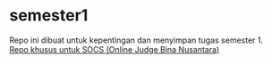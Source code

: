# semester1
Repo ini dibuat untuk kepentingan dan menyimpan tugas semester 1.\
[Repo khusus untuk SOCS (Online Judge Bina Nusantara)](https://github.com/fabianhabil/socssunib)

